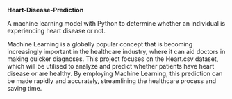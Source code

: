**Heart-Disease-Prediction**

A machine learning model with Python to determine whether an individual is experiencing heart disease or not.


Machine Learning is a globally popular concept that is becoming increasingly important in the healthcare industry, where it can aid doctors in making quicker diagnoses. This project focuses on the Heart.csv dataset, which will be utilised to analyze and predict whether patients have heart disease or are healthy. By employing Machine Learning, this prediction can be made rapidly and accurately, streamlining the healthcare process and saving time.

